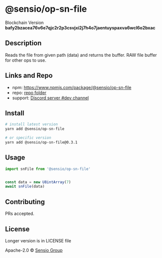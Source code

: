 
  # @sensio/op-sn-file

  Blockchain Version **bafy2bzacea76v6e7qjc2r2p3csvjxi2j7h4o7jaentuyspaxva6wcl6o2bxac**
  

  ## Description 
  
  Reads the file from given path (data) and returns the buffer. RAW file buffer for other ops to use.
  
  ##  Links and Repo

  * npm: https://www.npmjs.com/package/@sensio/op-sn-file
  * repo: [repo folder](https://gitlab.com/sensio_group/network-js/-/tree/master/operations/snFile)
  * support: [Discord server #dev channel](https://discord.gg/JsdKZ5K) 

  ## Install
  
  ```sh
  # install latest version
  yarn add @sensio/op-sn-file

  # or specific version
  yarn add @sensio/op-sn-file@0.3.1
  ```
  
  ## Usage
  
  ```ts
  import snFile from '@sensio/op-sn-file'


  const data = new U8intArray(7)
  await snFile(data)
  ```
  
  ## Contributing
  
  PRs accepted.
  
  ## License
  
  Longer version is in LICENSE file
  
  Apache-2.0 © [Sensio Group](https://sensio.group) 
  